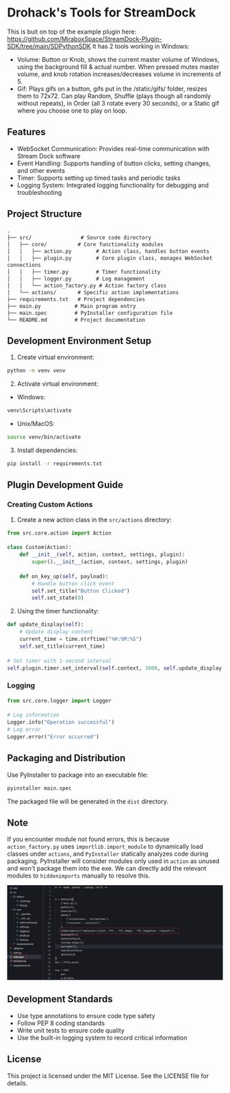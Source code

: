# Drohack's Tools for StreamDock

This is buit on top of the example plugin here: https://github.com/MiraboxSpace/StreamDock-Plugin-SDK/tree/main/SDPythonSDK
It has 2 tools working in Windows:

- Volume: Button or Knob, shows the current master volume of Windows, using the background fill & actual number. When pressed mutes master volume, and knob rotation increases/decreases volume in increments of 5.
- Gif: Plays gifs on a button, gifs put in the /static/gifs/ folder, resizes them to 72x72. Can play Random, Shuffle (plays though all randomly without repeats), in Order (all 3 rotate every 30 seconds), or a Static gif where you choose one to play on loop.

## Features

- WebSocket Communication: Provides real-time communication with Stream Dock software
- Event Handling: Supports handling of button clicks, setting changes, and other events
- Timer: Supports setting up timed tasks and periodic tasks
- Logging System: Integrated logging functionality for debugging and troubleshooting

## Project Structure

```
.
├── src/                # Source code directory
│   ├── core/          # Core functionality modules
│   │   ├── action.py        # Action class, handles button events
│   │   ├── plugin.py        # Core plugin class, manages WebSocket connections
│   │   ├── timer.py         # Timer functionality
│   │   ├── logger.py        # Log management
│   │   └── action_factory.py # Action factory class
│   └── actions/       # Specific action implementations
├── requirements.txt   # Project dependencies
├── main.py           # Main program entry
├── main.spec         # PyInstaller configuration file
└── README.md         # Project documentation
```

## Development Environment Setup

1. Create virtual environment:
```bash
python -m venv venv
```

2. Activate virtual environment:
- Windows:
```bash
venv\Scripts\activate
```
- Unix/MacOS:
```bash
source venv/bin/activate
```

3. Install dependencies:
```bash
pip install -r requirements.txt
```

## Plugin Development Guide

### Creating Custom Actions

1. Create a new action class in the `src/actions` directory:

```python
from src.core.action import Action

class Custom(Action):
    def __init__(self, action, context, settings, plugin):
        super().__init__(action, context, settings, plugin)
    
    def on_key_up(self, payload):
        # Handle button click event
        self.set_title("Button Clicked")
        self.set_state(0)
```

2. Using the timer functionality:

```python
def update_display(self):
    # Update display content
    current_time = time.strftime("%H:%M:%S")
    self.set_title(current_time)

# Set timer with 1-second interval
self.plugin.timer.set_interval(self.context, 1000, self.update_display)
```

### Logging

```python
from src.core.logger import Logger

# Log information
Logger.info("Operation successful")
# Log error
Logger.error("Error occurred")
```

## Packaging and Distribution

Use PyInstaller to package into an executable file:

```bash
pyinstaller main.spec
```

The packaged file will be generated in the `dist` directory.

## Note

If you encounter module not found errors, this is because `action_factory.py` uses `importlib.import_module` to dynamically load classes under `actions`, and `PyInstaller` statically analyzes code during packaging. PyInstaller will consider modules only used in `action` as unused and won't package them into the exe. We can directly add the relevant modules to `hiddenimports` manually to resolve this.

<img src="./hiddenimports.png">

## Development Standards

- Use type annotations to ensure code type safety
- Follow PEP 8 coding standards
- Write unit tests to ensure code quality
- Use the built-in logging system to record critical information

## License

This project is licensed under the MIT License. See the LICENSE file for details.
